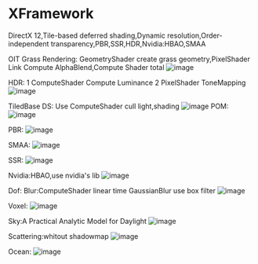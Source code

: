 # XFramework
DirectX 12,Tile-based deferred shading,Dynamic resolution,Order-independent transparency,PBR,SSR,HDR,Nvidia:HBAO,SMAA

OIT Grass Rendering:
GeometryShader create grass geometry,PixelShader Link Compute AlphaBlend,Compute Shader total
![image](https://github.com/sevecol/XFramework/blob/master/grass.png)

HDR:
1 ComputeShader Compute Luminance
2 PixelShader ToneMapping
![image](https://github.com/sevecol/XFramework/blob/master/hdr.png)

TiledBase DS:
Use ComputeShader cull light,shading
![image](https://github.com/sevecol/XFramework/blob/master/ds.png)
POM:
![image](https://github.com/sevecol/XFramework/blob/master/pom.png)

PBR:
![image](https://github.com/sevecol/XFramework/blob/master/PBR.png)

SMAA:
![image](https://github.com/sevecol/XFramework/blob/master/smaa.png)

SSR:
![image](https://github.com/sevecol/XFramework/blob/master/SSR.png)

Nvidia:HBAO,use nvidia's lib
![image](https://github.com/sevecol/XFramework/blob/master/HBAO.png)

Dof:
Blur:ComputeShader linear time GaussianBlur use box filter
![image](https://github.com/sevecol/XFramework/blob/master/dof.png)

Voxel:
![image](https://github.com/sevecol/XFramework/blob/master/voxel.png)

Sky:A Practical Analytic Model for Daylight
![image](https://github.com/sevecol/XFramework/blob/master/sky.png)

Scattering:whitout shadowmap
![image](https://github.com/sevecol/XFramework/blob/master/scattering.png)

Ocean:
![image](https://github.com/sevecol/XFramework/blob/master/water.png)
